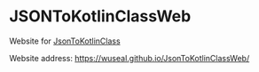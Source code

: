 # JSONToKotlinClassWeb

Website for [JsonToKotlinClass](https://github.com/wuseal/JsonToKotlinClass)

Website address: https://wuseal.github.io/JsonToKotlinClassWeb/
